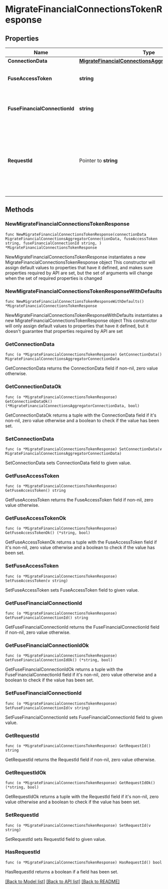 # MigrateFinancialConnectionsTokenResponse

## Properties

Name | Type | Description | Notes
------------ | ------------- | ------------- | -------------
**ConnectionData** | [**MigrateFinancialConnectionsAggregatorConnectionData**](MigrateFinancialConnectionsAggregatorConnectionData.md) |  | 
**FuseAccessToken** | **string** | Fuse access token for the fuse connection | 
**FuseFinancialConnectionId** | **string** | Financial connection id for the fuse connection | 
**RequestId** | Pointer to **string** | An identifier that is exclusive to the request and can serve as a means for investigating and resolving issues. | [optional] 

## Methods

### NewMigrateFinancialConnectionsTokenResponse

`func NewMigrateFinancialConnectionsTokenResponse(connectionData MigrateFinancialConnectionsAggregatorConnectionData, fuseAccessToken string, fuseFinancialConnectionId string, ) *MigrateFinancialConnectionsTokenResponse`

NewMigrateFinancialConnectionsTokenResponse instantiates a new MigrateFinancialConnectionsTokenResponse object
This constructor will assign default values to properties that have it defined,
and makes sure properties required by API are set, but the set of arguments
will change when the set of required properties is changed

### NewMigrateFinancialConnectionsTokenResponseWithDefaults

`func NewMigrateFinancialConnectionsTokenResponseWithDefaults() *MigrateFinancialConnectionsTokenResponse`

NewMigrateFinancialConnectionsTokenResponseWithDefaults instantiates a new MigrateFinancialConnectionsTokenResponse object
This constructor will only assign default values to properties that have it defined,
but it doesn't guarantee that properties required by API are set

### GetConnectionData

`func (o *MigrateFinancialConnectionsTokenResponse) GetConnectionData() MigrateFinancialConnectionsAggregatorConnectionData`

GetConnectionData returns the ConnectionData field if non-nil, zero value otherwise.

### GetConnectionDataOk

`func (o *MigrateFinancialConnectionsTokenResponse) GetConnectionDataOk() (*MigrateFinancialConnectionsAggregatorConnectionData, bool)`

GetConnectionDataOk returns a tuple with the ConnectionData field if it's non-nil, zero value otherwise
and a boolean to check if the value has been set.

### SetConnectionData

`func (o *MigrateFinancialConnectionsTokenResponse) SetConnectionData(v MigrateFinancialConnectionsAggregatorConnectionData)`

SetConnectionData sets ConnectionData field to given value.


### GetFuseAccessToken

`func (o *MigrateFinancialConnectionsTokenResponse) GetFuseAccessToken() string`

GetFuseAccessToken returns the FuseAccessToken field if non-nil, zero value otherwise.

### GetFuseAccessTokenOk

`func (o *MigrateFinancialConnectionsTokenResponse) GetFuseAccessTokenOk() (*string, bool)`

GetFuseAccessTokenOk returns a tuple with the FuseAccessToken field if it's non-nil, zero value otherwise
and a boolean to check if the value has been set.

### SetFuseAccessToken

`func (o *MigrateFinancialConnectionsTokenResponse) SetFuseAccessToken(v string)`

SetFuseAccessToken sets FuseAccessToken field to given value.


### GetFuseFinancialConnectionId

`func (o *MigrateFinancialConnectionsTokenResponse) GetFuseFinancialConnectionId() string`

GetFuseFinancialConnectionId returns the FuseFinancialConnectionId field if non-nil, zero value otherwise.

### GetFuseFinancialConnectionIdOk

`func (o *MigrateFinancialConnectionsTokenResponse) GetFuseFinancialConnectionIdOk() (*string, bool)`

GetFuseFinancialConnectionIdOk returns a tuple with the FuseFinancialConnectionId field if it's non-nil, zero value otherwise
and a boolean to check if the value has been set.

### SetFuseFinancialConnectionId

`func (o *MigrateFinancialConnectionsTokenResponse) SetFuseFinancialConnectionId(v string)`

SetFuseFinancialConnectionId sets FuseFinancialConnectionId field to given value.


### GetRequestId

`func (o *MigrateFinancialConnectionsTokenResponse) GetRequestId() string`

GetRequestId returns the RequestId field if non-nil, zero value otherwise.

### GetRequestIdOk

`func (o *MigrateFinancialConnectionsTokenResponse) GetRequestIdOk() (*string, bool)`

GetRequestIdOk returns a tuple with the RequestId field if it's non-nil, zero value otherwise
and a boolean to check if the value has been set.

### SetRequestId

`func (o *MigrateFinancialConnectionsTokenResponse) SetRequestId(v string)`

SetRequestId sets RequestId field to given value.

### HasRequestId

`func (o *MigrateFinancialConnectionsTokenResponse) HasRequestId() bool`

HasRequestId returns a boolean if a field has been set.


[[Back to Model list]](../README.md#documentation-for-models) [[Back to API list]](../README.md#documentation-for-api-endpoints) [[Back to README]](../README.md)



